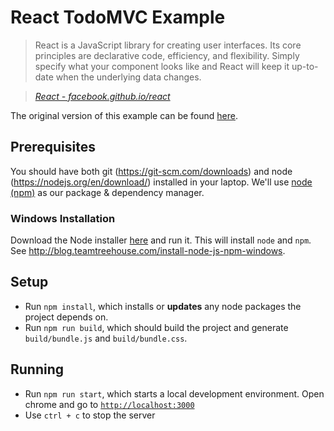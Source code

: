 # React TodoMVC Example

> React is a JavaScript library for creating user interfaces. Its core principles are declarative code, efficiency, and flexibility. Simply specify what your component looks like and React will keep it up-to-date when the underlying data changes.

> _[React - facebook.github.io/react](http://facebook.github.io/react)_

The original version of this example can be found [here](https://github.com/tastejs/todomvc/tree/master/examples/react).

## Prerequisites

You should have both git (https://git-scm.com/downloads) and node (https://nodejs.org/en/download/) installed in your laptop. We'll use [node (npm)](https://docs.npmjs.com/getting-started/what-is-npm) as our package & dependency manager.

### Windows Installation

Download the Node installer [here](https://nodejs.org/dist/v5.4.0/node-v5.4.0-x64.msi) and run it. This will install `node` and `npm`. See http://blog.teamtreehouse.com/install-node-js-npm-windows.

## Setup

* Run `npm install`, which installs or **updates** any node packages the project depends on.
* Run `npm run build`, which should build the project and generate `build/bundle.js` and `build/bundle.css`.

## Running

* Run `npm run start`, which starts a local development environment. Open chrome and go to [`http://localhost:3000`](http://localhost:3000)
 * Use `ctrl + c` to stop the server
